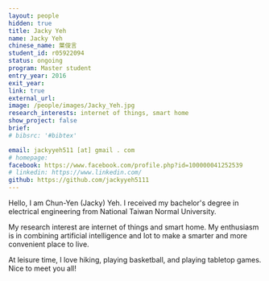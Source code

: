 ```yaml
---
layout: people
hidden: true
title: Jacky Yeh
name: Jacky Yeh
chinese_name: 葉俊言
student_id: r05922094
status: ongoing
program: Master student
entry_year: 2016
exit_year: 
link: true
external_url:
image: /people/images/Jacky_Yeh.jpg
research_interests: internet of things, smart home
show_project: false
brief:
# bibsrc: '#bibtex'

email: jackyyeh511 [at] gmail . com
# homepage: 
facebook: https://www.facebook.com/profile.php?id=100000041252539
# linkedin: https://www.linkedin.com/
github: https://github.com/jackyyeh5111
---
```


Hello, I am Chun-Yen (Jacky) Yeh. I received my bachelor's degree in electrical engineering from National Taiwan Normal University. 

My research interest are internet of things and smart home. My enthusiasm is in combining artificial intelligence and Iot to make a smarter and more convenient place to live. 

At leisure time, I love hiking, playing basketball, and playing tabletop games. Nice to meet you all!
